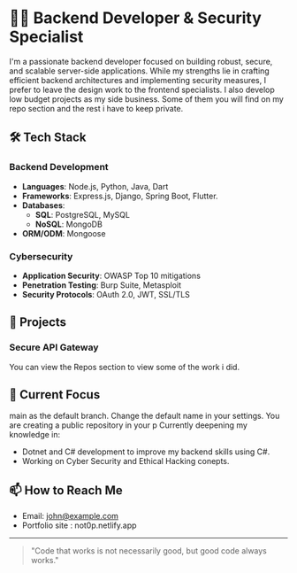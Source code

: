 # 👨‍💻 Backend Developer & Security Specialist

I'm a passionate backend developer focused on building robust, secure, and scalable server-side applications. While my strengths lie in crafting efficient backend architectures and implementing security measures, I prefer to leave the design work to the frontend specialists. I also develop low budget projects as my side business. Some of them you will find on my repo section and the rest i have to keep private.

## 🛠️ Tech Stack

### Backend Development
- **Languages**: Node.js, Python, Java, Dart
- **Frameworks**: Express.js, Django, Spring Boot, Flutter.
- **Databases**: 
  - **SQL**: PostgreSQL, MySQL
  - **NoSQL**: MongoDB
- **ORM/ODM**: Mongoose

### Cybersecurity
- **Application Security**: OWASP Top 10 mitigations
- **Penetration Testing**: Burp Suite, Metasploit
- **Security Protocols**: OAuth 2.0, JWT, SSL/TLS

## 🚀 Projects

### Secure API Gateway
You can view the Repos section to view some of the work i did.

## 🌱 Current Focus
main as the default branch. Change the default name in your settings.
You are creating a public repository in your p
Currently deepening my knowledge in:
- Dotnet and C# development to improve my backend skills using C#.
- Working on Cyber Security and Ethical Hacking conepts.

## 📫 How to Reach Me

- Email: john@example.com
- Portfolio site : not0p.netlify.app

---

> "Code that works is not necessarily good, but good code always works."

